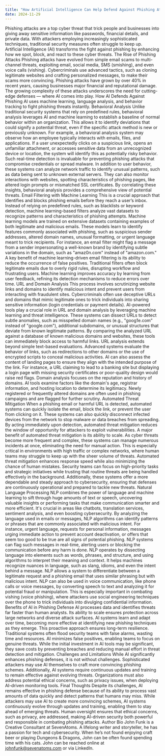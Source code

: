 ```yaml
---
title: "How Artificial Intelligence Can Help Defend Against Phishing Attacks"
date: 2024-11-29
---
```

Phishing attacks are a top cyber threat that trick people and businesses into giving away sensitive information like passwords, financial details, and private data. With attackers employing increasingly sophisticated techniques, traditional security measures often struggle to keep up. Artificial Intelligence (AI) transforms the fight against phishing by enhancing how we spot, block, and react to these cyber threats.
The Rise of Phishing Attacks
Phishing attacks have evolved from simple email scams to multi-channel threats, exploiting email, social media, SMS (smishing), and even voice calls (vishing). Cybercriminals use advanced tactics, such as cloning legitimate websites and crafting personalized messages, to make their scams more convincing.
Phishing attacks have grown by over 40% in recent years, causing businesses major financial and reputational damage. The growing complexity of these attacks underscores the need for cutting-edge defenses — where AI comes into play.
How AI Defends Against Phishing
AI uses machine learning, language analysis, and behavior tracking to fight phishing threats instantly.
Behavioral Analysis
Unlike traditional security systems that rely on predefined rules, behavioral analysis leverages AI and machine learning to establish a baseline of normal behavior within an organization. This allows it to identify deviations that could signify a potential threat, even if the specific attack method is new or previously unknown.
For example, a behavioral analysis system may observe how an employee typically interacts with emails, files, and applications. If a user unexpectedly clicks on a suspicious link, opens an unfamiliar attachment, or accesses sensitive data from an unrecognized device or location, the system will identify this as potentially risky behavior. Such real-time detection is invaluable for preventing phishing attacks that compromise credentials or spread malware.
In addition to user behavior, these systems can analyze network traffic to identify unusual patterns, such as data being sent to unknown external servers. They can also monitor interactions with websites, spotting characteristics of phishing pages, like altered login prompts or mismatched SSL certificates. By correlating these insights, behavioral analysis provides a comprehensive view of potential threats.
Email Filtering with Machine Learning
This is a crucial approach that identifies and blocks phishing emails before they reach a user’s inbox. Instead of relying on predefined rules, such as blacklists or keyword detection, machine learning-based filters analyze vast datasets to recognize patterns and characteristics of phishing attempts.
Machine learning models are trained on extensive datasets containing examples of both legitimate and malicious emails. These models learn to identify features commonly associated with phishing, such as suspicious sender addresses, altered domain names, unusual formatting, or urgent language meant to trick recipients. For instance, an email filter might flag a message from a sender impersonating a well-known brand by identifying subtle variations in the domain, such as "amaz0n.com" instead of "amazon.com."
A key benefit of machine learning-driven email filtering is its ability to reduce the occurrence of false positives. Traditional filters often block legitimate emails due to overly rigid rules, disrupting workflow and frustrating users. Machine learning improves accuracy by learning from user feedback, refining its detection mechanisms to reduce errors over time.
URL and Domain Analysis
This process involves scrutinizing website links and domains to identify malicious intent and prevent users from interacting with fraudulent sites. Cybercriminals often use deceptive URLs and domains that mimic legitimate ones to trick individuals into sharing sensitive information (login credentials or payment details).
AI-powered tools play a crucial role in URL and domain analysis by leveraging machine learning and threat intelligence. These systems can dissect URLs to detect subtle anomalies, such as misspelled domain names (e.g., "goog1e.com" instead of "google.com"), additional subdomains, or unusual structures that deviate from known legitimate patterns. By comparing the analyzed URL against a database of known malicious domains and websites, these tools can immediately block access to harmful links.
URL analysis extends beyond simple text-based evaluations. Advanced systems evaluate the behavior of links, such as redirections to other domains or the use of encrypted scripts to conceal malicious activities. AI can also assess the content of landing pages to ensure they align with the intended purpose of the link. For instance, a URL claiming to lead to a banking site but displaying a login page with missing security certificates or poor-quality design would raise red flags.
Domain analysis focuses on the reputation and history of domains. AI tools examine factors like the domain's age, registrar information, and hosting location to determine its legitimacy. Newly registered or frequently altered domains are often used in phishing campaigns and are flagged for further scrutiny.
Automated Threat Mitigation
When a phishing email or harmful URL is detected, automated systems can quickly isolate the email, block the link, or prevent the user from clicking on it. These systems can also quickly disconnect infected devices from the network to stop malware or data breaches from spreading. By acting immediately upon detection, automated threat mitigation reduces the window of opportunity for attackers to exploit vulnerabilities.
A major benefit of automated threat mitigation is its ability to scale. As cyber threats become more frequent and complex, these systems can manage numerous incidents at once, eliminating the need for manual action. This is especially critical in environments with high traffic or complex networks, where human teams may struggle to keep up with the sheer volume of threats.
Automated threat mitigation enhances response speed while also minimizing the chance of human mistakes. Security teams can focus on high-priority tasks and strategic initiatives while trusting that routine threats are being handled effectively in the background. Additionally, these systems offer a more dependable and steady approach to cybersecurity, ensuring that defenses are continuously operational and prepared to tackle new threats.
Natural Language Processing
NLP combines the power of language and machine learning to sift through huge amounts of text or speech, uncovering valuable insights or performing tasks that make communication smarter and more efficient. It's crucial in areas like chatbots, translation services, sentiment analysis, and even boosting cybersecurity.
By analyzing the language used in emails or messages, NLP algorithms can identify patterns or phrases that are commonly associated with malicious intent. For instance, urgent language, requests for personal information, messages urging immediate action to prevent account deactivation, or offers that seem too good to be true are all signs of potential phishing. NLP systems can flag such messages in real-time, alerting users or blocking the communication before any harm is done.
NLP operates by dissecting language into elements such as words, phrases, and structure, and using algorithms to interpret their meaning and context. It helps machines recognize nuances in language, such as slang, idioms, and even the intent behind a message. NLP allows a system to differentiate between a legitimate request and a phishing email that uses similar phrasing but with malicious intent.
NLP can also be used in voice communication, like phone calls or voice messages, by converting speech to text and analyzing it for potential fraud or manipulation. This is especially important in combating vishing (voice phishing), where attackers use social engineering techniques over the phone to trick individuals into divulging confidential information.
Benefits of AI in Phishing Defense
AI processes data and identifies threats far faster than human analysts. Its ability to scale ensures protection across large networks and diverse attack surfaces.
AI systems learn and adapt over time, becoming more effective at identifying new phishing techniques as they emerge. This proactive approach ensures long-term resilience.
Traditional systems often flood security teams with false alarms, wasting time and resources. AI minimizes false positives, enabling teams to focus on genuine threats.
While the initial investment in AI tools may be significant, they save costs by preventing breaches and reducing manual effort in threat detection and mitigation.
Challenges and Limitations
While AI significantly enhances phishing defenses, it is not without challenges. Sophisticated attackers may use AI themselves to craft more convincing phishing schemes. Additionally, AI systems require continuous updates and training to remain effective against evolving threats. Organizations must also address potential ethical concerns, such as privacy issues, when deploying AI-driven monitoring tools.
Final Thoughts
Despite its challenges, AI remains effective in phishing defense because of its ability to process vast amounts of data quickly and detect patterns that humans may miss. While attackers may use AI to create more convincing schemes, AI systems continuously evolve through updates and training, enabling them to stay ahead of emerging threats.
Human oversight ensures that ethical concerns, such as privacy, are addressed, making AI-driven security both powerful and responsible in combating phishing attacks.
Author Bio
John Funk is a Creative Consultant at SevenAtoms. A lifelong writer and storyteller, he has a passion for tech and cybersecurity. When he’s not found enjoying craft beer or playing Dungeons & Dragons, John can be often found spending time with his cats. John can be reached online at johnfunk@sevenatoms.com or via LinkedIn.
